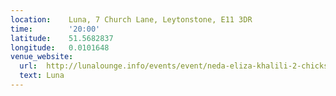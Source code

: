 ```yaml
---
location:    Luna, 7 Church Lane, Leytonstone, E11 3DR
time:        '20:00'
latitude:    51.5682837
longitude:   0.0101648
venue_website:
  url:  http://lunalounge.info/events/event/neda-eliza-khalili-2-chicks-and-a-banjo/
  text: Luna
---
```

